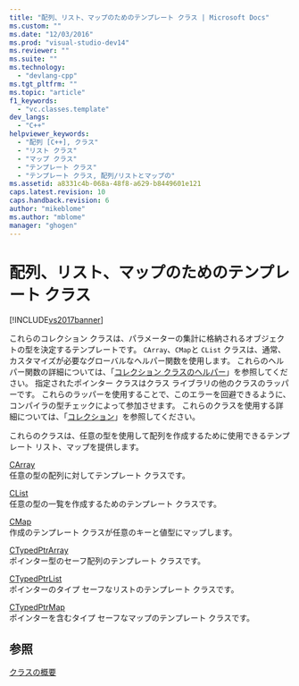 ```yaml
---
title: "配列、リスト、マップのためのテンプレート クラス | Microsoft Docs"
ms.custom: ""
ms.date: "12/03/2016"
ms.prod: "visual-studio-dev14"
ms.reviewer: ""
ms.suite: ""
ms.technology: 
  - "devlang-cpp"
ms.tgt_pltfrm: ""
ms.topic: "article"
f1_keywords: 
  - "vc.classes.template"
dev_langs: 
  - "C++"
helpviewer_keywords: 
  - "配列 [C++], クラス"
  - "リスト クラス"
  - "マップ クラス"
  - "テンプレート クラス"
  - "テンプレート クラス, 配列/リストとマップの"
ms.assetid: a8331c4b-068a-48f8-a629-b8449601e121
caps.latest.revision: 10
caps.handback.revision: 6
author: "mikeblome"
ms.author: "mblome"
manager: "ghogen"
---
```

# 配列、リスト、マップのためのテンプレート クラス
[!INCLUDE[vs2017banner](../assembler/inline/includes/vs2017banner.md)]

これらのコレクション クラスは、パラメーターの集計に格納されるオブジェクトの型を決定するテンプレートです。  `CArray`、`CMap`と `CList` クラスは、通常、カスタマイズが必要なグローバルなヘルパー関数を使用します。  これらのヘルパー関数の詳細については、「[コレクション クラスのヘルパー](../mfc/reference/collection-class-helpers.md)」を参照してください。  指定されたポインター クラスはクラス ライブラリの他のクラスのラッパーです。  これらのラッパーを使用することで、このエラーを回避できるように、コンパイラの型チェックによって参加させます。  これらのクラスを使用する詳細については、「[コレクション](../mfc/collections.md)」を参照してください。  
  
 これらのクラスは、任意の型を使用して配列を作成するために使用できるテンプレート リスト、マップを提供します。  
  
 [CArray](../mfc/reference/carray-class.md)  
 任意の型の配列に対してテンプレート クラスです。  
  
 [CList](../mfc/reference/clist-class.md)  
 任意の型の一覧を作成するためのテンプレート クラスです。  
  
 [CMap](../mfc/reference/cmap-class.md)  
 作成のテンプレート クラスが任意のキーと値型にマップします。  
  
 [CTypedPtrArray](../mfc/reference/ctypedptrarray-class.md)  
 ポインター型のセーフ配列のテンプレート クラスです。  
  
 [CTypedPtrList](../mfc/reference/ctypedptrlist-class.md)  
 ポインターのタイプ セーフなリストのテンプレート クラスです。  
  
 [CTypedPtrMap](../Topic/CTypedPtrMap%20Class.md)  
 ポインターを含むタイプ セーフなマップのテンプレート クラスです。  
  
## 参照  
 [クラスの概要](../mfc/class-library-overview.md)